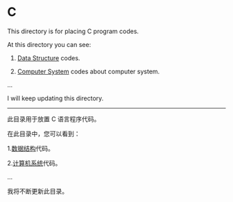 # C

This directory is for placing C program codes. 

At this directory you can see:

1. [Data Structure](DS/README.md) codes. 

2. [Computer System](experiment/.) codes about computer system.

...

I will keep updating this directory.

<hr>

此目录用于放置 C 语言程序代码。

在此目录中，您可以看到：

1.[数据结构](DS/README.md)代码。

2.[计算机系统](experiment/.)代码。

...

我将不断更新此目录。
